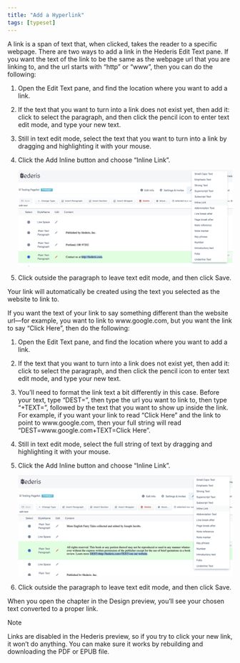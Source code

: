 ```yaml
---
title: "Add a Hyperlink"
tags: [typeset]
---
```

 
<html><body><section data-type="chapter" class="hsecchapter" data-hederis-type="hsecchapter" id="add-a-link" data-pi-attrs="id: add-a-link; data-tags: typeset;" role="doc-chapter" data-tags="typeset" data-author-name=" " data-book-title=" " title="Add a Hyperlink"><p class="hblkp" data-hederis-type="hblkp" id="pcEJgHnxG">A link is a span of text that, when clicked, takes the reader to a specific webpage. There are two ways to add a link in the Hederis Edit Text pane. If you want the text of the link to be the same as the webpage url that you are linking to, and the url starts with &#8220;http&#8221; or &#8220;www&#8221;, then you can do the following:</p><ol class="hwprnumlist" data-hederis-type="hwprnumlist" id="pYel0Eq6o"><li class="hblkoli" data-hederis-type="hblkoli" id="liaSV157q4"><p class="hblkoli" data-hederis-type="hblklip" id="p3yj1eI3W">Open the Edit Text pane, and find the location where you want to add a link.</p></li><li class="hblkoli" data-hederis-type="hblkoli" id="lijljiA17N"><p class="hblkoli" data-hederis-type="hblklip" id="pjFpOCsVa">If the text that you want to turn into a link does not exist yet, then add it: click to select the paragraph, and then click the pencil icon to enter text edit mode, and type your new text.</p></li><li class="hblkoli" data-hederis-type="hblkoli" id="liczxvgZW3"><p class="hblkoli" data-hederis-type="hblklip" id="pNTi56P9g">Still in text edit mode, select the text that you want to turn into a link by dragging and highlighting it with your mouse. </p></li><li class="hblkoli" data-hederis-type="hblkoli" id="li3TfljZAF"><p class="hblkoli" data-hederis-type="hblklip" id="paXyUv8wx">Click the Add Inline button and choose &#8220;Inline Link&#8221;.</p><img data-hederis-type="hblkimg" class="hblkimg" id="pzy5nsp6a" src="/images/insertlink1.png" data-img-src="/images/insertlink1.png"/></li><li class="hblkoli" data-hederis-type="hblkoli" id="livaORM4BI"><p class="hblkoli" data-hederis-type="hblklip" id="pgag4qbTo">Click outside the paragraph to leave text edit mode, and then click Save.</p></li></ol><p class="hblkp" data-hederis-type="hblkp" id="psKi3IBFi">Your link will automatically be created using the text you selected as the website to link to.</p><p class="hblkp" data-hederis-type="hblkp" id="ps0VAj2R6">If you want the text of your link to say something different than the website url&#8212;for example, you want to link to www.google.com, but you want the link to say &#8220;Click Here&#8221;, then do the following:</p><ol class="hwprnumlist" data-hederis-type="hwprnumlist" id="ph0dC2eK3"><li class="hblkoli" data-hederis-type="hblkoli" id="liDYK6d90h"><p class="hblkoli" data-hederis-type="hblklip" id="p8xqNKAr3">Open the Edit Text pane, and find the location where you want to add a link.</p></li><li class="hblkoli" data-hederis-type="hblkoli" id="lihbHNFCrr"><p class="hblkoli" data-hederis-type="hblklip" id="pm5RSbVUQ">If the text that you want to turn into a link does not exist yet, then add it: click to select the paragraph, and then click the pencil icon to enter text edit mode, and type your new text.</p></li><li class="hblkoli" data-hederis-type="hblkoli" id="liVrBpry09"><p class="hblkoli" data-hederis-type="hblklip" id="p1YlpwXo0">You&#8217;ll need to format the link text a bit differently in this case. Before your text, type &#8220;DEST=&#8221;, then type the url you want to link to, then type &#8220;+TEXT=&#8221;, followed by the text that you want to show up inside the link. For example, if you want your link to read &#8220;Click Here&#8221; and the link to point to www.google.com, then your full string will read &#8220;DEST=www.google.com+TEXT=Click Here&#8221;.</p></li><li class="hblkoli" data-hederis-type="hblkoli" id="lieytPYKzW"><p class="hblkoli" data-hederis-type="hblklip" id="pDPKgYmzr">Still in text edit mode, select the full string of text by dragging and highlighting it with your mouse. </p></li><li class="hblkoli" data-hederis-type="hblkoli" id="liBs9uLovE"><p class="hblkoli" data-hederis-type="hblklip" id="p7lvZS8VK">Click the Add Inline button and choose &#8220;Inline Link&#8221;.</p><img data-hederis-type="hblkimg" class="hblkimg" id="p5HdgrxjW" src="/images/insertlink2.png" data-img-src="/images/insertlink2.png"/></li><li class="hblkoli" data-hederis-type="hblkoli" id="lihkqGBmja"><p class="hblkoli" data-hederis-type="hblklip" id="pTSMkR2ni">Click outside the paragraph to leave text edit mode, and then click Save.</p></li></ol><p class="hblkp" data-hederis-type="hblkp" id="pL7skvoEL">When you open the chapter in the Design preview, you&#8217;ll see your chosen text converted to a proper link. </p><aside class="hwprbox box" data-hederis-type="hwprbox" id="ppDlPlqsS" data-type="sidebar"><p class="hblktype" data-hederis-type="hblktype" id="pRmQAgnNk">Note</p><p class="hblkp" data-hederis-type="hblkp" id="pHVBJSjzN">Links are disabled in the Hederis preview, so if you try to click your new link, it won&#8217;t do anything. You can make sure it works by rebuilding and downloading the PDF or EPUB file.</p></aside></section></body></html>
